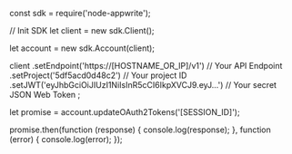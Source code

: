 const sdk = require('node-appwrite');

// Init SDK
let client = new sdk.Client();

let account = new sdk.Account(client);

client
    .setEndpoint('https://[HOSTNAME_OR_IP]/v1') // Your API Endpoint
    .setProject('5df5acd0d48c2') // Your project ID
    .setJWT('eyJhbGciOiJIUzI1NiIsInR5cCI6IkpXVCJ9.eyJ...') // Your secret JSON Web Token
;

let promise = account.updateOAuth2Tokens('[SESSION_ID]');

promise.then(function (response) {
    console.log(response);
}, function (error) {
    console.log(error);
});
